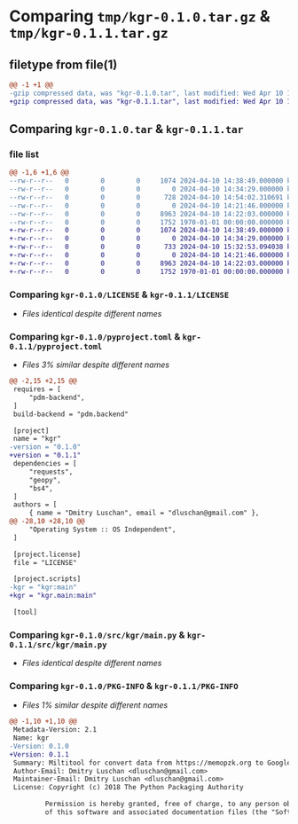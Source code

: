 # Comparing `tmp/kgr-0.1.0.tar.gz` & `tmp/kgr-0.1.1.tar.gz`

## filetype from file(1)

```diff
@@ -1 +1 @@
-gzip compressed data, was "kgr-0.1.0.tar", last modified: Wed Apr 10 14:54:02 2024, max compression
+gzip compressed data, was "kgr-0.1.1.tar", last modified: Wed Apr 10 15:32:53 2024, max compression
```

## Comparing `kgr-0.1.0.tar` & `kgr-0.1.1.tar`

### file list

```diff
@@ -1,6 +1,6 @@
--rw-r--r--   0        0        0     1074 2024-04-10 14:38:49.000000 kgr-0.1.0/LICENSE
--rw-r--r--   0        0        0        0 2024-04-10 14:34:29.000000 kgr-0.1.0/README.md
--rw-r--r--   0        0        0      728 2024-04-10 14:54:02.310691 kgr-0.1.0/pyproject.toml
--rw-r--r--   0        0        0        0 2024-04-10 14:21:46.000000 kgr-0.1.0/src/kgr/__init__.py
--rw-r--r--   0        0        0     8963 2024-04-10 14:22:03.000000 kgr-0.1.0/src/kgr/main.py
--rw-r--r--   0        0        0     1752 1970-01-01 00:00:00.000000 kgr-0.1.0/PKG-INFO
+-rw-r--r--   0        0        0     1074 2024-04-10 14:38:49.000000 kgr-0.1.1/LICENSE
+-rw-r--r--   0        0        0        0 2024-04-10 14:34:29.000000 kgr-0.1.1/README.md
+-rw-r--r--   0        0        0      733 2024-04-10 15:32:53.094038 kgr-0.1.1/pyproject.toml
+-rw-r--r--   0        0        0        0 2024-04-10 14:21:46.000000 kgr-0.1.1/src/kgr/__init__.py
+-rw-r--r--   0        0        0     8963 2024-04-10 14:22:03.000000 kgr-0.1.1/src/kgr/main.py
+-rw-r--r--   0        0        0     1752 1970-01-01 00:00:00.000000 kgr-0.1.1/PKG-INFO
```

### Comparing `kgr-0.1.0/LICENSE` & `kgr-0.1.1/LICENSE`

 * *Files identical despite different names*

### Comparing `kgr-0.1.0/pyproject.toml` & `kgr-0.1.1/pyproject.toml`

 * *Files 3% similar despite different names*

```diff
@@ -2,15 +2,15 @@
 requires = [
     "pdm-backend",
 ]
 build-backend = "pdm.backend"
 
 [project]
 name = "kgr"
-version = "0.1.0"
+version = "0.1.1"
 dependencies = [
     "requests",
     "geopy",
     "bs4",
 ]
 authors = [
     { name = "Dmitry Luschan", email = "dluschan@gmail.com" },
@@ -28,10 +28,10 @@
     "Operating System :: OS Independent",
 ]
 
 [project.license]
 file = "LICENSE"
 
 [project.scripts]
-kgr = "kgr:main"
+kgr = "kgr.main:main"
 
 [tool]
```

### Comparing `kgr-0.1.0/src/kgr/main.py` & `kgr-0.1.1/src/kgr/main.py`

 * *Files identical despite different names*

### Comparing `kgr-0.1.0/PKG-INFO` & `kgr-0.1.1/PKG-INFO`

 * *Files 1% similar despite different names*

```diff
@@ -1,10 +1,10 @@
 Metadata-Version: 2.1
 Name: kgr
-Version: 0.1.0
+Version: 0.1.1
 Summary: Miltitool for convert data from https://memopzk.org to Google Maps
 Author-Email: Dmitry Luschan <dluschan@gmail.com>
 Maintainer-Email: Dmitry Luschan <dluschan@gmail.com>
 License: Copyright (c) 2018 The Python Packaging Authority
         
         Permission is hereby granted, free of charge, to any person obtaining a copy
         of this software and associated documentation files (the "Software"), to deal
```

